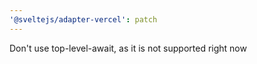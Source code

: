 ```yaml
---
'@sveltejs/adapter-vercel': patch
---
```


Don't use top-level-await, as it is not supported right now
